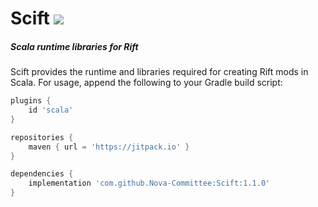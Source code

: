 # Scift [![](https://jitpack.io/v/Nova-Committee/Scift.svg)](https://jitpack.io/#Nova-Committee/Scift)

##### Scala runtime libraries for Rift

Scift provides the runtime and libraries required for creating Rift mods in Scala. For usage, append the following to
your Gradle build script:

```groovy
plugins {
    id 'scala'
}

repositories {
    maven { url = 'https://jitpack.io' }
}

dependencies {
    implementation 'com.github.Nova-Committee:Scift:1.1.0'
}
```
